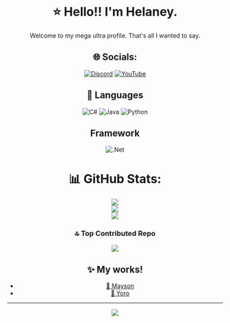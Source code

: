 <div align="center">

# ⭐ Hello!! I'm Helaney.
Welcome to my mega ultra profile. That's all I wanted to say.

## 🌐 Socials:
[![Discord](https://img.shields.io/badge/Discord-%237289DA.svg?logo=discord&logoColor=white)](https://discord.com/users/386439272455995394) [![YouTube](https://img.shields.io/badge/YouTube-%23FF0000.svg?logo=YouTube&logoColor=white)](https://www.youtube.com/channel/UCiDuNNxR3MCMjLgutIwM0hQ) 

## 💫 Languages
![C#](https://img.shields.io/badge/c%23-%23239120.svg?style=for-the-badge&logo=csharp&logoColor=white) ![Java](https://img.shields.io/badge/java-%23ED8B00.svg?style=for-the-badge&logo=openjdk&logoColor=white) ![Python](https://img.shields.io/badge/python-3670A0?style=for-the-badge&logo=python&logoColor=ffdd54)

## Framework
![.Net](https://img.shields.io/badge/.NET-5C2D91?style=for-the-badge&logo=.net&logoColor=white)

# 📊 GitHub Stats:
![](https://github-readme-stats.vercel.app/api?username=hhelaneyy&theme=dracula&hide_border=false&include_all_commits=true&count_private=true)<br/>
![](https://github-readme-streak-stats.herokuapp.com/?user=hhelaneyy&theme=dracula&hide_border=false)<br/>
![](https://github-readme-stats.vercel.app/api/top-langs/?username=hhelaneyy&theme=dracula&hide_border=false&include_all_commits=true&count_private=true&layout=compact)

### 🔝 Top Contributed Repo
![](https://github-contributor-stats.vercel.app/api?username=hhelaneyy&limit=5&theme=dark&combine_all_yearly_contributions=true)

## ✨ My works!
- [🖤 Mayson](https://discord.gg/2JdCYkGkJX)
- [🩷 Yoro](https://pixel-developer-team.github.io/pixel.github.io/)

---
[![](https://visitcount.itsvg.in/api?id=hhelaneyy&icon=2&color=0)](https://visitcount.itsvg.in)

</div>
